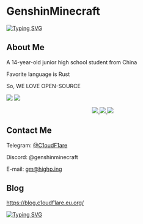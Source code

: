 # GenshinMinecraft

[![Typing SVG](https://readme-typing-svg.herokuapp.com?font=Agbalumo&pause=1000&random=false&width=435&lines=Hi%2C+There+is+GenshinMinecraft)](https://git.io/typing-svg)

## About Me

A 14-year-old junior high school student from China

Favorite language is Rust

So, WE LOVE OPEN-SOURCE

![](https://github-readme-stats.vercel.app/api?username=GenshinMinecraft&count_private=true&show_icons=true&theme=dark)
![](https://github-readme-stats.vercel.app/api/top-langs/?username=GenshinMinecraft&layout=compact&theme=dark)

<p align="center">
  <a href="https://c1oudf1are.eu.org">
    <img src="https://skillicons.dev/icons?i=rust,bash,cpp,arduino,wasm" />
    <img src="https://skillicons.dev/icons?i=linux,arch,debian,ubuntu,mint,windows" />
    <img src="https://skillicons.dev/icons?i=cloudflare,githubactions,git,vim,discord,gmail,nginx,replit,vscode&perline=5" />
  </a>
</p>

## Contact Me

Telegram: [@C1oudF1are](https://t.me/c1oudf1are)

Discord: @genshinminecraft

E-mail: gm@highp.ing

## Blog
<https://blog.c1oudf1are.eu.org/>

[![Typing SVG](https://readme-typing-svg.herokuapp.com?font=Pixelify+Sans&size=40&pause=1000&random=false&width=800&lines=WE+LOVE+OPEN-SOURCE+--Arduino)](https://git.io/typing-svg)
